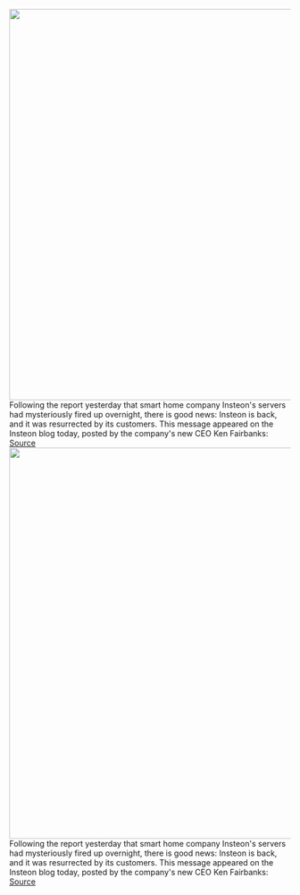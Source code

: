 <img src='https://cdn.vox-cdn.com/thumbor/-KPN2UMFl1dfcD9oxbfREvE6HSo=/0x0:1500x840/1200x800/filters:focal(630x300:870x540)/cdn.vox-cdn.com/uploads/chorus_image/image/70961340/insteon_hero_house_logo_tagline_20210527v1.0.jpeg' width='700px' /><br/>
Following the report yesterday that smart home company Insteon's servers had mysteriously fired up overnight, there is good news: Insteon is back, and it was resurrected by its customers. This message appeared on the Insteon blog today, posted by the company's new CEO Ken Fairbanks:
<a href='https://www.theverge.com/2022/6/9/23161803/insteon-customers-bought-company-restored-service'> Source <a/><img src='https://cdn.vox-cdn.com/thumbor/-KPN2UMFl1dfcD9oxbfREvE6HSo=/0x0:1500x840/1200x800/filters:focal(630x300:870x540)/cdn.vox-cdn.com/uploads/chorus_image/image/70961340/insteon_hero_house_logo_tagline_20210527v1.0.jpeg' width='700px' /><br/>
Following the report yesterday that smart home company Insteon's servers had mysteriously fired up overnight, there is good news: Insteon is back, and it was resurrected by its customers. This message appeared on the Insteon blog today, posted by the company's new CEO Ken Fairbanks:
<a href='https://www.theverge.com/2022/6/9/23161803/insteon-customers-bought-company-restored-service'> Source <a/>